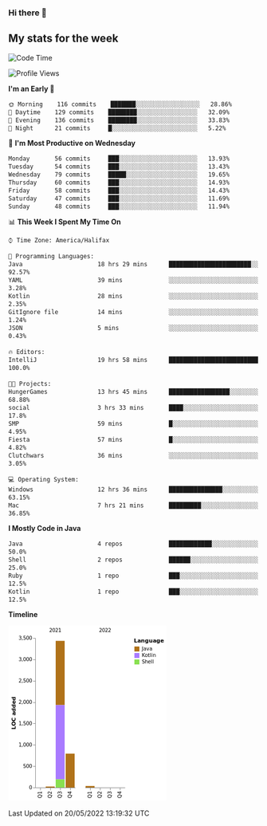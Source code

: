 ### Hi there 👋

## My stats for the week
<!--START_SECTION:waka-->
![Code Time](http://img.shields.io/badge/Code%20Time-215%20hrs%2011%20mins-blue)

![Profile Views](http://img.shields.io/badge/Profile%20Views-1-blue)

**I'm an Early 🐤** 

```text
🌞 Morning    116 commits    ███████░░░░░░░░░░░░░░░░░░   28.86% 
🌆 Daytime    129 commits    ████████░░░░░░░░░░░░░░░░░   32.09% 
🌃 Evening    136 commits    ████████░░░░░░░░░░░░░░░░░   33.83% 
🌙 Night      21 commits     █░░░░░░░░░░░░░░░░░░░░░░░░   5.22%

```
📅 **I'm Most Productive on Wednesday** 

```text
Monday       56 commits     ███░░░░░░░░░░░░░░░░░░░░░░   13.93% 
Tuesday      54 commits     ███░░░░░░░░░░░░░░░░░░░░░░   13.43% 
Wednesday    79 commits     █████░░░░░░░░░░░░░░░░░░░░   19.65% 
Thursday     60 commits     ███░░░░░░░░░░░░░░░░░░░░░░   14.93% 
Friday       58 commits     ███░░░░░░░░░░░░░░░░░░░░░░   14.43% 
Saturday     47 commits     ███░░░░░░░░░░░░░░░░░░░░░░   11.69% 
Sunday       48 commits     ███░░░░░░░░░░░░░░░░░░░░░░   11.94%

```


📊 **This Week I Spent My Time On** 

```text
⌚︎ Time Zone: America/Halifax

💬 Programming Languages: 
Java                     18 hrs 29 mins      ███████████████████████░░   92.57% 
YAML                     39 mins             ░░░░░░░░░░░░░░░░░░░░░░░░░   3.28% 
Kotlin                   28 mins             ░░░░░░░░░░░░░░░░░░░░░░░░░   2.35% 
GitIgnore file           14 mins             ░░░░░░░░░░░░░░░░░░░░░░░░░   1.24% 
JSON                     5 mins              ░░░░░░░░░░░░░░░░░░░░░░░░░   0.43%

🔥 Editors: 
IntelliJ                 19 hrs 58 mins      █████████████████████████   100.0%

🐱‍💻 Projects: 
HungerGames              13 hrs 45 mins      █████████████████░░░░░░░░   68.88% 
social                   3 hrs 33 mins       ████░░░░░░░░░░░░░░░░░░░░░   17.8% 
SMP                      59 mins             █░░░░░░░░░░░░░░░░░░░░░░░░   4.95% 
Fiesta                   57 mins             █░░░░░░░░░░░░░░░░░░░░░░░░   4.82% 
Clutchwars               36 mins             ░░░░░░░░░░░░░░░░░░░░░░░░░   3.05%

💻 Operating System: 
Windows                  12 hrs 36 mins      ███████████████░░░░░░░░░░   63.15% 
Mac                      7 hrs 21 mins       █████████░░░░░░░░░░░░░░░░   36.85%

```

**I Mostly Code in Java** 

```text
Java                     4 repos             ████████████░░░░░░░░░░░░░   50.0% 
Shell                    2 repos             ██████░░░░░░░░░░░░░░░░░░░   25.0% 
Ruby                     1 repo              ███░░░░░░░░░░░░░░░░░░░░░░   12.5% 
Kotlin                   1 repo              ███░░░░░░░░░░░░░░░░░░░░░░   12.5%

```


**Timeline**

![Chart not found](https://raw.githubusercontent.com/lyndseyy/lyndseyy/main/charts/bar_graph.png) 


 Last Updated on 20/05/2022 13:19:32 UTC
<!--END_SECTION:waka-->